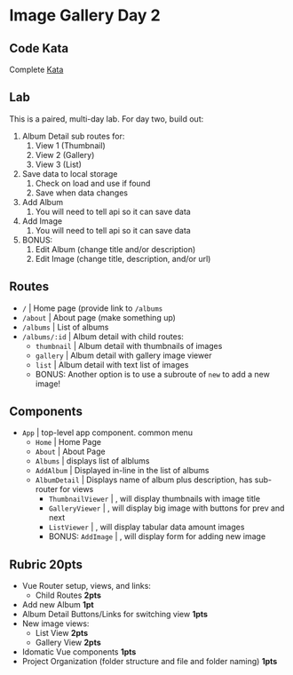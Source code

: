 Image Gallery Day 2
===

## Code Kata

Complete [Kata](https://www.codewars.com/kata/alternate-capitalization/javascript)

## Lab

This is a paired, multi-day lab. For day two, build out:

1. Album Detail sub routes for:
    1. View 1 (Thumbnail)
    1. View 2 (Gallery)
    1. View 3 (List)
1. Save data to local storage
    1. Check on load and use if found
    1. Save when data changes
1. Add Album
    1. You will need to tell api so it can save data
1. Add Image
    1. You will need to tell api so it can save data
1. BONUS:
    1. Edit Album (change title and/or description)
    1. Edit Image (change title, description, and/or url)

## Routes

* `/` | Home page (provide link to `/albums`
* `/about` | About page (make something up)
* `/albums` | List of albums
* `/albums/:id` | Album detail with child routes:
    * `thumbnail` | Album detail with thumbnails of images
    * `gallery` | Album detail with gallery image viewer
    * `list` | Album detail with text list of images
    * BONUS: Another option is to use a subroute of `new` to add a new image!

## Components

* `App` | top-level app component. common menu
    * `Home` | Home Page
    * `About` | About Page
    * `Albums` | displays list of alblums
    * `AddAlbum` | Displayed in-line in the list of albums
    * `AlbumDetail` | Displays name of album plus description, has sub-router for views
        * `ThumbnailViewer` | <placeholder>, will display thumbnails with image title
        * `GalleryViewer` | <placeholder>, will display big image with buttons for prev and next
        * `ListViewer` | <placeholder>, will display tabular data amount images
        * BONUS: `AddImage` | <placeholder>, will display form for adding new image
        
## Rubric **20pts**

* Vue Router setup, views, and links:
    * Child Routes **2pts**
* Add new Album **1pt**
* Album Detail Buttons/Links for switching view **1pts**
* New image views:
    * List View **2pts**
    * Gallery View **2pts**
* Idomatic Vue components **1pts**
* Project Organization (folder structure and file and folder naming) **1pts**
    
